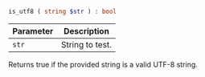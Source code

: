 ```php
is_utf8 ( string $str ) : bool
```

| Parameter | Description
| --------- | -----------
| `str`     | String to test.

Returns true if the provided string is a valid UTF-8 string.